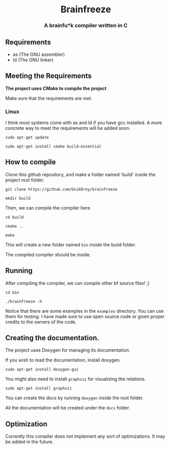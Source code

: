 <p align="center">
<h1 align="center"> Brainfreeze </h1>

<h3 align="center">A brainfu*k compiler written in C</h3>
</p>


## Requirements
- as (The GNU assembler)
- ld (The GNU linker)


## Meeting the Requirements


**The project uses CMake to compile the project**

Make sure that the requirements are met.

### Linux

I think most systems come with as and ld if you have gcc installed.
A more concrete way to meet the requirements will be added soon.

`sudo apt-get update`

`sudo apt-get install cmake build-essential`


## How to compile

Clone this github repository, and make a folder named 'build' inside the project root folder.

`git clone https://github.com/GnikDroy/brainfreeze`

`mkdir build`

Then, we can compile the compiler here.

`cd build`

`cmake ..`

`make`

This will create a new folder named  `bin` inside the build folder.

The compiled compiler should be inside. 


## Running

After compiling the compiler, we can compile other bf source files! ;)

`cd bin`

`./brainfreeze -h`

Notice that there are some examples in the `examples` directory. You can use them for testing. I have made sure to use open source code or given proper credits to the owners of the code.


## Creating the documentation.

The project uses Doxygen for managing its documentation.

If you wish to read the documentation, install doxygen.

`sudo apt-get install doxygen-gui`

You might also need to install `graphviz` for visualizing the relations.

`sudo apt-get install graphviz`


You can create the docs by running `doxygen` inside the root folder.

All the documentation will be created under the `docs` folder.


## Optimization

Currently this compiler does not implement any sort of optimizations. It may be added in the future.
